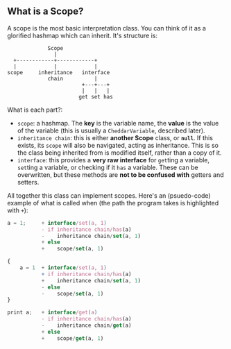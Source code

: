 ## What is a Scope?
A scope is the most basic interpretation class. You can think of it as a glorified hashmap which can inherit. It's structure is:

```
             Scope
               |
  +------------+------------+
  |            |            |
scope     inheritance   interface
             chain          |
                        +---+---+
                        |   |   |
                       get set has
```

What is each part?:

 - `scope`: a hashmap. The **key** is the variable name, the **value** is the value of the variable (this is usually a `CheddarVariable`, described later).
 - `inheritance chain`: this is either **another Scope** class, or **`null`**. If this exists, its `scope` will also be navigated, acting as inheritance. This is so the class being inherited from is modified itself, rather than a copy of it.
 - `interface`: this provides a **very raw interface** for `get`ting a variable, `set`ting a variable, or checking if it `has` a variable. These can be overwritten, but these methods are **not to be confused with** getters and setters.

All together this class can implement scopes. Here's an (psuedo-code) example of what is called when (the path the program takes is highlighted with `+`):

```js
a = 1;     + interface/set(a, 1)
           - if inheritance chain/has(a)
           -    inheritance chain/set(a, 1)
           + else
           +    scope/set(a, 1)

{
    a = 1  + interface/set(a, 1)
           + if inheritance chain/has(a)
           +    inheritance chain/set(a, 1)
           - else
           -    scope/set(a, 1)
}

print a;   + interface/get(a)
           - if inheritance chain/has(a)
           -    inheritance chain/get(a)
           + else
           +    scope/get(a, 1)

```